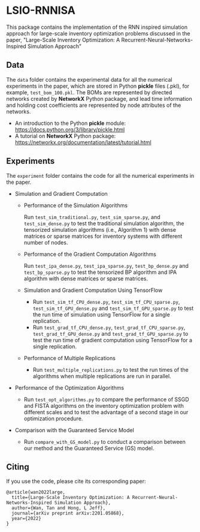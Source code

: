 # LSIO-RNNISA 

This package contains the implementation of the RNN inspired simulation approach for large-scale inventory optimization problems discussed in the paper, "Large-Scale Inventory Optimization: A Recurrent-Neural-Networks-Inspired Simulation Approach"


## Data
The `data` folder contains the experimental data for all the numerical experiments in the paper, which are stored in Python **pickle** files (.pkl), for example, `test_bom_100.pkl`. The BOMs are represented by directed networks created by **NetworkX** Python package, and lead time information and holding cost coefficients are represented by node attributes of the networks.
  * An introduction to the Python **pickle** module: https://docs.python.org/3/library/pickle.html
  * A tutorial on **NetworkX** Python package: https://networkx.org/documentation/latest/tutorial.html


## Experiments  
The `experiment` folder contains the code for all the numerical experiments in the paper.
  * Simulation and Gradient Computation  
    * Performance of the Simulation Algorithms  
    
      Run `test_sim_traditional.py`, `test_sim_sparse.py`, and `test_sim_dense.py` to test the traditional simulation algorithm, the tensorized simulation algorithms (i.e., Algorithm 1) with dense matrices or sparse matrices for inventory systems with different number of nodes. 

    * Performance of the Gradient Computation Algorithms  
    
      Run `test_ipa_dense.py`, `test_ipa_sparse.py`, `test_bp_dense.py` and `test_bp_sparse.py` to test the tensorized BP algorithm and IPA algorithm with dense matrices or sparse matrices.   
      
    * Simulation and Gradient Computation Using TensorFlow  
  
      * Run `test_sim_tf_CPU_dense.py`, `test_sim_tf_CPU_sparse.py`, `test_sim_tf_GPU_dense.py` and `test_sim_tf_GPU_sparse.py` to test the run time of simulation using TensorFlow for a single replication. 
      * Run `test_grad_tf_CPU_dense.py`, `test_grad_tf_CPU_sparse.py`, `test_grad_tf_GPU_dense.py` and `test_grad_tf_GPU_sparse.py` to test the run time of gradient computation using TensorFlow for a single replication.
      
    * Performance of Multiple Replications  
      
      * Run `test_multiple_replications.py` to test the run times of the algorithms when multiple replications are run in parallel.
      
  * Performance of the Optimization Algorithms  
    * Run `test_opt_algorithms.py` to compare the performance of SSGD and FISTA algorithms on the inventory optimization problem with different scales and to test the advantage of a second stage in our optimization procedure.
    
  * Comparison with the Guaranteed Service Model  
    * Run `compare_with_GS_model.py` to conduct a comparison between our method and the Guaranteed Service (GS) model.
  
     
  

## Citing
If you use the code, please cite its corresponding paper:

```
@article{wan2022large,
  title={Large-Scale Inventory Optimization: A Recurrent-Neural-Networks-Inspired Simulation Approach},
  author={Wan, Tan and Hong, L Jeff},
  journal={arXiv preprint arXiv:2201.05868},
  year={2022}
}     
```  
